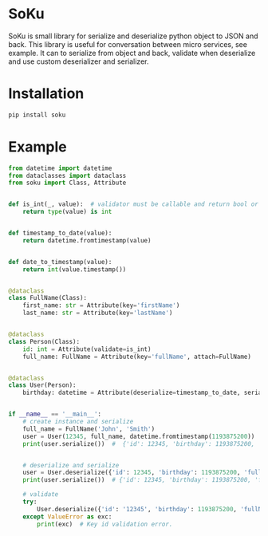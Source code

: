 # SoKu

SoKu is small library for serialize and deserialize python object to JSON and back. 
This library is useful for conversation between micro services, see example. 
It can to serialize from object and back, validate when deserialize and use custom deserializer and serializer.

# Installation

```bash
pip install soku
```

# Example

```python
from datetime import datetime
from dataclasses import dataclass
from soku import Class, Attribute


def is_int(_, value):  # validator must be callable and return bool or raise exception
    return type(value) is int


def timestamp_to_date(value):
    return datetime.fromtimestamp(value)


def date_to_timestamp(value):
    return int(value.timestamp())


@dataclass
class FullName(Class):
    first_name: str = Attribute(key='firstName')
    last_name: str = Attribute(key='lastName')


@dataclass
class Person(Class):
    id: int = Attribute(validate=is_int)
    full_name: FullName = Attribute(key='fullName', attach=FullName)


@dataclass
class User(Person):
    birthday: datetime = Attribute(deserialize=timestamp_to_date, serialize=date_to_timestamp)


if __name__ == '__main__':
    # create instance and serialize
    full_name = FullName('John', 'Smith')
    user = User(12345, full_name, datetime.fromtimestamp(1193875200))
    print(user.serialize())  #  {'id': 12345, 'birthday': 1193875200, 'fullName': {'firstName': 'John', 'lastName': 'Smith'}}


    # deserialize and serialize
    user = User.deserialize({'id': 12345, 'birthday': 1193875200, 'fullName': {'firstName': 'John', 'lastName': 'Smith'}})
    print(user.serialize())  # {'id': 12345, 'birthday': 1193875200, 'fullName': {'firstName': 'John', 'lastName': 'Smith'}}

    # validate
    try:
        User.deserialize({'id': '12345', 'birthday': 1193875200, 'fullName': {'firstName': 'John', 'lastName': 'Smith'}})
    except ValueError as exc:
        print(exc)  # Key id validation error.

```

